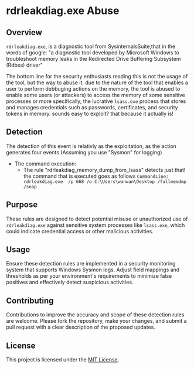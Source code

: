 # rdrleakdiag.exe Abuse

## Overview

`rdrleakdiag.exe`, is a diagnostic tool from SysinternalsSuite,that in the words of google:
"a diagnostic tool developed by Microsoft Windows to troubleshoot memory leaks in the Redirected Drive Buffering Subsystem (Rdbss) driver"

The bottom line for the security enthusiasts reading this is not the usage of the tool, but the way to abuse it.
due to the nature of the tool that enables a user to perform debbuging actions on the memory, the tool is abused to enable some users (or attackers) to access the memory of some sensitive processes
or more specifically, the lucrative `lsass.exe` process that stores and manages credentials such as passwords, certificates, and security tokens in memory.
sounds easy to exploit? that because it actually is!

## Detection

The detection of this event is relativly as the exploitation, as the action generates four events (Assuming you use "Sysmon" for logging)
* The command execution:
  - The rule "rdrleakdiag_memory_dump_from_lsass" detects just that! the command that is executed goes as follows
    `CommandLine: rdrleakdiag.exe  /p 668 /o C:\Users\wanwan\Desktop /fullmemdmp /snap`
    


## Purpose

These rules are designed to detect potential misuse or unauthorized use of `rdrleakdiag.exe` against sensitive system processes like `lsass.exe`, which could indicate credential access or other malicious activities.

## Usage

Ensure these detection rules are implemented in a security monitoring system that supports Windows Sysmon logs. Adjust field mappings and thresholds as per your environment's requirements to minimize false positives and effectively detect suspicious activities.

## Contributing

Contributions to improve the accuracy and scope of these detection rules are welcome. Please fork the repository, make your changes, and submit a pull request with a clear description of the proposed updates.

## License

This project is licensed under the [MIT License](LICENSE).
